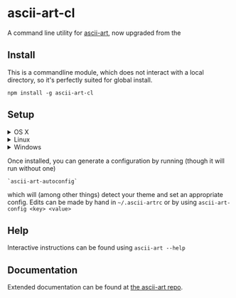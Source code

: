 ascii-art-cl
============

A command line utility for [ascii-art](https://www.npmjs.com/package/ascii-art), now upgraded from the


Install
-------

This is a commandline module, which does not interact with a local directory, so it's perfectly suited for global install.

    npm install -g ascii-art-cl

Setup
-----

<details><summary> OS X </summary>
<p>

```bash
    ascii-art-autoconfig
    ascii-art --help
```
</p>
</details>
<details><summary> Linux </summary>
<p>

```bash
    ascii-art-autoconfig
    ascii-art --help
```
</p>
</details>
<details><summary> Windows </summary>
<p>

```bash
    #sorry, no autoconfig for now
    ascii-art --help
```
</p>
</details>

Once installed, you can generate a configuration by running (though it will run without one)

    `ascii-art-autoconfig`

which will (among other things) detect your theme and set an appropriate config.
Edits can be made by hand in `~/.ascii-artrc` or by using `ascii-art-config <key> <value>`

Help
----
Interactive instructions can be found using `ascii-art --help`

Documentation
-------------
Extended documentation can be found at [the ascii-art repo](https://github.com/khrome/ascii-art).
